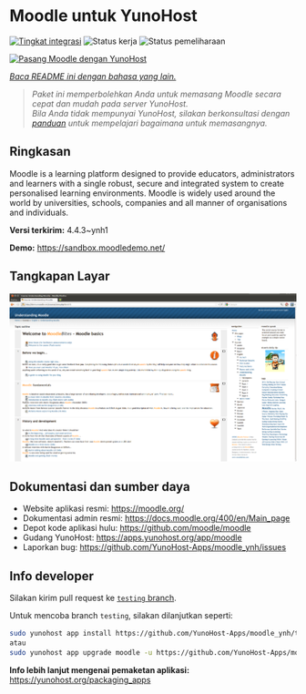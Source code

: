 <!--
N.B.: README ini dibuat secara otomatis oleh <https://github.com/YunoHost/apps/tree/master/tools/readme_generator>
Ini TIDAK boleh diedit dengan tangan.
-->

# Moodle untuk YunoHost

[![Tingkat integrasi](https://dash.yunohost.org/integration/moodle.svg)](https://ci-apps.yunohost.org/ci/apps/moodle/) ![Status kerja](https://ci-apps.yunohost.org/ci/badges/moodle.status.svg) ![Status pemeliharaan](https://ci-apps.yunohost.org/ci/badges/moodle.maintain.svg)

[![Pasang Moodle dengan YunoHost](https://install-app.yunohost.org/install-with-yunohost.svg)](https://install-app.yunohost.org/?app=moodle)

*[Baca README ini dengan bahasa yang lain.](./ALL_README.md)*

> *Paket ini memperbolehkan Anda untuk memasang Moodle secara cepat dan mudah pada server YunoHost.*  
> *Bila Anda tidak mempunyai YunoHost, silakan berkonsultasi dengan [panduan](https://yunohost.org/install) untuk mempelajari bagaimana untuk memasangnya.*

## Ringkasan

Moodle is a learning platform designed to provide educators, administrators and learners with a single robust, secure and integrated system to create personalised learning environments. Moodle is widely used around the world by universities, schools, companies and all manner of organisations and individuals.


**Versi terkirim:** 4.4.3~ynh1

**Demo:** <https://sandbox.moodledemo.net/>

## Tangkapan Layar

![Tangkapan Layar pada Moodle](./doc/screenshots/Moodle_2.0_on_Firefox_4.0.png)

## Dokumentasi dan sumber daya

- Website aplikasi resmi: <https://moodle.org/>
- Dokumentasi admin resmi: <https://docs.moodle.org/400/en/Main_page>
- Depot kode aplikasi hulu: <https://github.com/moodle/moodle>
- Gudang YunoHost: <https://apps.yunohost.org/app/moodle>
- Laporkan bug: <https://github.com/YunoHost-Apps/moodle_ynh/issues>

## Info developer

Silakan kirim pull request ke [`testing` branch](https://github.com/YunoHost-Apps/moodle_ynh/tree/testing).

Untuk mencoba branch `testing`, silakan dilanjutkan seperti:

```bash
sudo yunohost app install https://github.com/YunoHost-Apps/moodle_ynh/tree/testing --debug
atau
sudo yunohost app upgrade moodle -u https://github.com/YunoHost-Apps/moodle_ynh/tree/testing --debug
```

**Info lebih lanjut mengenai pemaketan aplikasi:** <https://yunohost.org/packaging_apps>
